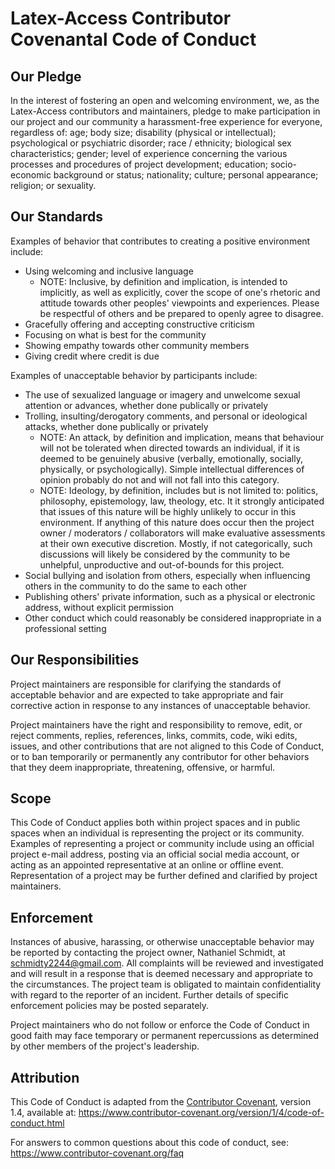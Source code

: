 # Latex-Access Contributor Covenantal Code of Conduct

## Our Pledge
In the interest of fostering an open and welcoming environment, we, as
the Latex-Access contributors and maintainers, pledge to make participation in our project and
our community a harassment-free experience for everyone, regardless of: age; body size; disability (physical or intellectual); psychological or psychiatric disorder; race / ethnicity; biological sex characteristics; gender; level of experience concerning the various processes and procedures of project development; education; socio-economic background or status; nationality; culture; personal appearance; religion; or sexuality.

## Our Standards
Examples of behavior that contributes to creating a positive environment
include:
* Using welcoming and inclusive language
	* NOTE: Inclusive, by definition and implication, is intended to implicitly, as well as explicitly, cover the scope of one's rhetoric and attitude towards other peoples' viewpoints and experiences.  Please be respectful of others and be prepared to openly agree to disagree.
* Gracefully offering and accepting constructive criticism
* Focusing on what is best for the community
* Showing empathy towards other community members
* Giving credit where credit is due

Examples of unacceptable behavior by participants include:
* The use of sexualized language or imagery and unwelcome sexual attention or
 advances, whether done publically or privately
* Trolling, insulting/derogatory comments, and personal or ideological attacks, whether done publically or privately
	* NOTE: An attack, by definition and implication, means that behaviour will not be tolerated when directed towards an individual, if it is deemed to be genuinely abusive (verbally, emotionally, socially, physically, or psychologically).  Simple intellectual differences of opinion probably do not and will not fall into this category.
	* NOTE: Ideology, by definition, includes but is not limited to: politics, philosophy, epistemology, law, theology, etc.  It it strongly anticipated that issues of this nature will be highly unlikely to occur in this environment.  If anything of this nature does occur then the project owner / moderators / collaborators will make evaluative assessments at their own executive discretion.  Mostly, if not categorically, such discussions will likely be considered by the community to be unhelpful, unproductive and out-of-bounds for this project.
* Social bullying and isolation from others, especially when influencing others in the community to do the same to each other
* Publishing others' private information, such as a physical or electronic
 address, without explicit permission
* Other conduct which could reasonably be considered inappropriate in a
 professional setting

## Our Responsibilities
Project maintainers are responsible for clarifying the standards of acceptable
behavior and are expected to take appropriate and fair corrective action in
response to any instances of unacceptable behavior.

Project maintainers have the right and responsibility to remove, edit, or
reject comments, replies, references, links, commits, code, wiki edits, issues, and other contributions
that are not aligned to this Code of Conduct, or to ban temporarily or
permanently any contributor for other behaviors that they deem inappropriate,
threatening, offensive, or harmful.

## Scope
This Code of Conduct applies both within project spaces and in public spaces
when an individual is representing the project or its community. Examples of
representing a project or community include using an official project e-mail
address, posting via an official social media account, or acting as an appointed
representative at an online or offline event. Representation of a project may be
further defined and clarified by project maintainers.

## Enforcement
Instances of abusive, harassing, or otherwise unacceptable behavior may be
reported by contacting the project owner, Nathaniel Schmidt, at schmidty2244@gmail.com. All
complaints will be reviewed and investigated and will result in a response that
is deemed necessary and appropriate to the circumstances. The project team is
obligated to maintain confidentiality with regard to the reporter of an incident.
Further details of specific enforcement policies may be posted separately.

Project maintainers who do not follow or enforce the Code of Conduct in good
faith may face temporary or permanent repercussions as determined by other
members of the project's leadership.

## Attribution
This Code of Conduct is adapted from the [Contributor Covenant][homepage], version 1.4,
available at:
https://www.contributor-covenant.org/version/1/4/code-of-conduct.html

[homepage]: https://www.contributor-covenant.org

For answers to common questions about this code of conduct, see:
https://www.contributor-covenant.org/faq